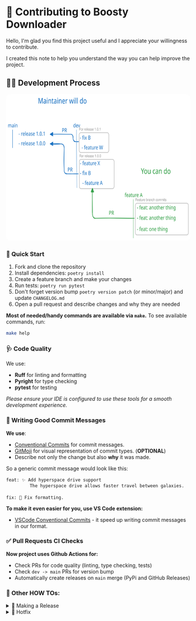 # 💖 Contributing to Boosty Downloader

Hello, I'm glad you find this project useful and I appreciate your willingness to contribute.

I created this note to help you understand the way you can help improve the project.


## 👩‍💻 Development Process

<div align="center">
<img src="/assets/dev-process.svg" height="400" alt="Development Process" style="border-radius: 12px;">
</div>

### 🔧 Quick Start

1. Fork and clone the repository
2. Install dependencies: `poetry install`
3. Create a feature branch and make your changes
4. Run tests: `poetry run pytest`
5. Don't forget version bump `poetry version patch` (or minor/major) and update `CHANGELOG.md`
6. Open a pull request and describe changes and why they are needed

**Most of needed/handy commands are available via `make`.**
To see available commands, run:
```bash
make help
```

### 🩺 Code Quality

We use:
- **Ruff** for linting and formatting
- **Pyright** for type checking
- **pytest** for testing

*Please ensure your IDE is configured to use these tools for a smooth development experience.*


### 📝 Writing Good Commit Messages

**We use**:
- [Conventional Commits](https://www.conventionalcommits.org/en/v1.0.0/) for commit messages.
- [GitMoji](https://gitmoji.dev/) for visual representation of commit types. (**OPTIONAL**)
- Describe not only the change but also **why** it was made.


So a generic commit message would look like this:
```
feat: ✨ Add hyperspace drive support
         The hyperspace drive allows faster travel between galaxies.

fix: 🐛 Fix formatting.
```

**To make it even easier for you, use VS Code extension:** 
- [VSCode Conventional Commits](https://marketplace.visualstudio.com/items?itemName=vivaxy.vscode-conventional-commits) - it speed up writing commit messages in our format.


### ✅ Pull Requests CI Checks

**Now project uses Github Actions for:**
- Check PRs for code quality (linting, type checking, tests)
- Check `dev -> main` PRs for version bump 
- Automatically create releases on `main` merge (PyPi and GitHub Releases)


### 🔨 Other HOW TOs:

<details>
<summary>🏁 Making a Release</summary>

1. **Prepare in `dev` branch:**
   ```bash
   poetry version patch  # or minor/major
   # Update CHANGELOG.md
   git commit -am "chore: bump version to X.Y.Z"
   git push origin dev
   ```

2. **Create PR:** `dev` → `main`

3. **Merge PR** → Automatic release! 🎉
</details>

<details>
<summary>🐛 Hotfix</summary>

1. **From main:**
   ```bash
   git checkout -b hotfix/fix-name
   poetry version patch
   # Fix bug, update changelog
   ```

2. **PR:** `hotfix/*` → `main`
</details>
